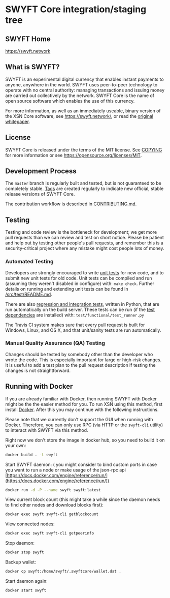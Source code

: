 SWYFT Core integration/staging tree
=====================================


SWYFT Home
----------------

https://swyft.network

What is SWYFT?
----------------

SWYFT is an experimental digital currency that enables instant payments to
anyone, anywhere in the world. SWYFT uses peer-to-peer technology to operate
with no central authority: managing transactions and issuing money are carried
out collectively by the network. SWYFT Core is the name of open source
software which enables the use of this currency.

For more information, as well as an immediately useable, binary version of
the XSN Core software, see https://swyft.network/, or read the
[original whitepaper](https://www.apple.com).

License
-------

SWYFT Core is released under the terms of the MIT license. See [COPYING](COPYING) for more
information or see https://opensource.org/licenses/MIT.

Development Process
-------------------

The `master` branch is regularly built and tested, but is not guaranteed to be
completely stable. [Tags](https://github.com/swyft-project/swyft-core/tags) are created
regularly to indicate new official, stable release versions of SWYFT Core.

The contribution workflow is described in [CONTRIBUTING.md](CONTRIBUTING.md).

Testing
-------

Testing and code review is the bottleneck for development; we get more pull
requests than we can review and test on short notice. Please be patient and help out by testing
other people's pull requests, and remember this is a security-critical project where any mistake might cost people
lots of money.

### Automated Testing

Developers are strongly encouraged to write [unit tests](src/test/README.md) for new code, and to
submit new unit tests for old code. Unit tests can be compiled and run
(assuming they weren't disabled in configure) with: `make check`. Further details on running
and extending unit tests can be found in [/src/test/README.md](/src/test/README.md).

There are also [regression and integration tests](/test), written
in Python, that are run automatically on the build server.
These tests can be run (if the [test dependencies](/test) are installed) with: `test/functional/test_runner.py`

The Travis CI system makes sure that every pull request is built for Windows, Linux, and OS X, and that unit/sanity tests are run automatically.

### Manual Quality Assurance (QA) Testing

Changes should be tested by somebody other than the developer who wrote the
code. This is especially important for large or high-risk changes. It is useful
to add a test plan to the pull request description if testing the changes is
not straightforward.

Running with Docker
-------

If you are already familiar with Docker, then running SWYFT with Docker might be the the easier method for you. To run XSN using this method, first install [Docker](https://docs.docker.com/install/). After this you may
continue with the following instructions.

Please note that we currently don't support the GUI when running with Docker. Therefore, you can only use RPC (via HTTP or the `swyft-cli` utility) to interact with SWYFT via this method.

Right now we don't store the image in docker hub, so you need to build it on your own:

```sh
docker build . -t swyft
```

Start SWYFT daemon: ( you might consider to bind custom ports in case you want to run a node or make usage of the json-rpc api [https://docs.docker.com/engine/reference/run/](https://docs.docker.com/engine/reference/run/))

```sh
docker run -d -P --name swyft swyft:latest
```

View current block count (this might take a while since the daemon needs to find other nodes and download blocks first):

```sh
docker exec swyft swyft-cli getblockcount
```

View connected nodes:

```sh
docker exec swyft swyft-cli getpeerinfo
```

Stop daemon:

```sh
docker stop swyft
```

Backup wallet:

```sh
docker cp swyft:/home/swyft/.swyftcore/wallet.dat .
```

Start daemon again:

```sh
docker start swyft
```
